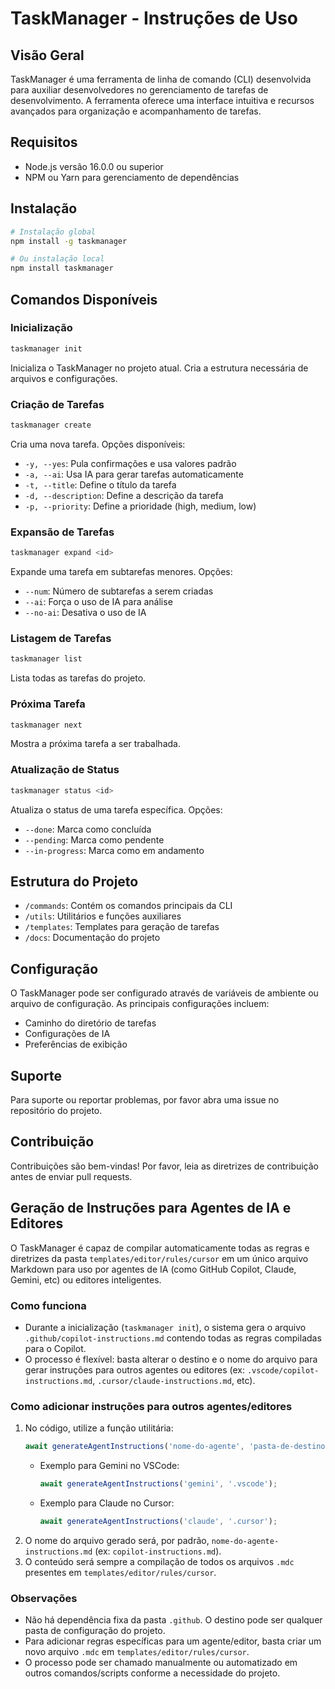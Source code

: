 # TaskManager - Instruções de Uso

## Visão Geral
TaskManager é uma ferramenta de linha de comando (CLI) desenvolvida para auxiliar desenvolvedores no gerenciamento de tarefas de desenvolvimento. A ferramenta oferece uma interface intuitiva e recursos avançados para organização e acompanhamento de tarefas.

## Requisitos
- Node.js versão 16.0.0 ou superior
- NPM ou Yarn para gerenciamento de dependências

## Instalação
```bash
# Instalação global
npm install -g taskmanager

# Ou instalação local
npm install taskmanager
```

## Comandos Disponíveis

### Inicialização
```bash
taskmanager init
```
Inicializa o TaskManager no projeto atual. Cria a estrutura necessária de arquivos e configurações.

### Criação de Tarefas
```bash
taskmanager create
```
Cria uma nova tarefa. Opções disponíveis:
- `-y, --yes`: Pula confirmações e usa valores padrão
- `-a, --ai`: Usa IA para gerar tarefas automaticamente
- `-t, --title`: Define o título da tarefa
- `-d, --description`: Define a descrição da tarefa
- `-p, --priority`: Define a prioridade (high, medium, low)

### Expansão de Tarefas
```bash
taskmanager expand <id>
```
Expande uma tarefa em subtarefas menores. Opções:
- `--num`: Número de subtarefas a serem criadas
- `--ai`: Força o uso de IA para análise
- `--no-ai`: Desativa o uso de IA

### Listagem de Tarefas
```bash
taskmanager list
```
Lista todas as tarefas do projeto.

### Próxima Tarefa
```bash
taskmanager next
```
Mostra a próxima tarefa a ser trabalhada.

### Atualização de Status
```bash
taskmanager status <id>
```
Atualiza o status de uma tarefa específica. Opções:
- `--done`: Marca como concluída
- `--pending`: Marca como pendente
- `--in-progress`: Marca como em andamento

## Estrutura do Projeto
- `/commands`: Contém os comandos principais da CLI
- `/utils`: Utilitários e funções auxiliares
- `/templates`: Templates para geração de tarefas
- `/docs`: Documentação do projeto

## Configuração
O TaskManager pode ser configurado através de variáveis de ambiente ou arquivo de configuração. As principais configurações incluem:
- Caminho do diretório de tarefas
- Configurações de IA
- Preferências de exibição

## Suporte
Para suporte ou reportar problemas, por favor abra uma issue no repositório do projeto.

## Contribuição
Contribuições são bem-vindas! Por favor, leia as diretrizes de contribuição antes de enviar pull requests.

## Geração de Instruções para Agentes de IA e Editores

O TaskManager é capaz de compilar automaticamente todas as regras e diretrizes da pasta `templates/editor/rules/cursor` em um único arquivo Markdown para uso por agentes de IA (como GitHub Copilot, Claude, Gemini, etc) ou editores inteligentes.

### Como funciona
- Durante a inicialização (`taskmanager init`), o sistema gera o arquivo `.github/copilot-instructions.md` contendo todas as regras compiladas para o Copilot.
- O processo é flexível: basta alterar o destino e o nome do arquivo para gerar instruções para outros agentes ou editores (ex: `.vscode/copilot-instructions.md`, `.cursor/claude-instructions.md`, etc).

### Como adicionar instruções para outros agentes/editores
1. No código, utilize a função utilitária:
   ```js
   await generateAgentInstructions('nome-do-agente', 'pasta-de-destino');
   ```
   - Exemplo para Gemini no VSCode:
     ```js
     await generateAgentInstructions('gemini', '.vscode');
     ```
   - Exemplo para Claude no Cursor:
     ```js
     await generateAgentInstructions('claude', '.cursor');
     ```
2. O nome do arquivo gerado será, por padrão, `nome-do-agente-instructions.md` (ex: `copilot-instructions.md`).
3. O conteúdo será sempre a compilação de todos os arquivos `.mdc` presentes em `templates/editor/rules/cursor`.

### Observações
- Não há dependência fixa da pasta `.github`. O destino pode ser qualquer pasta de configuração do projeto.
- Para adicionar regras específicas para um agente/editor, basta criar um novo arquivo `.mdc` em `templates/editor/rules/cursor`.
- O processo pode ser chamado manualmente ou automatizado em outros comandos/scripts conforme a necessidade do projeto.
